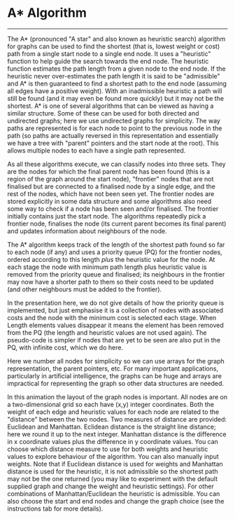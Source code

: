 # A\* Algorithm

---

The A\* (pronounced "A star" and also known as heuristic search)
algorithm for graphs can be used to find the shortest (that is, lowest
weight or cost) path from a single start node to a single end node. It
uses a "heuristic" function to help guide the search towards the end node.
The heuristic function estimates the path length from a given node to the
end node. If the heuristic never over-estimates the path length it is
said to be "admissible" and A\* is then guaranteed to find a shortest
path to the end node (assuming all edges have a positive weight).
With an inadmissible heuristic a path will still be found (and it
may even be found more quickly) but it may not be the shortest.  A\*
is one of several algorithms that can be viewed as having a similar
structure. Some of these can be used for both directed and undirected
graphs; here we use undirected graphs for simplicity.  The way paths are
represented is for each node to point to the previous node in the path
(so paths are actually reversed in this representation and essentially we
have a tree with "parent" pointers and the start node at the root). This
allows multiple nodes to each have a single path represented.

As all these algorithms execute, we can classify nodes into three sets.
They are the nodes for which the final parent node has been found (this
is a region of the graph around the start node), "frontier" nodes that
are not finalised but are connected to a finalised node by a single edge,
and the rest of the nodes, which have not been seen yet. The frontier
nodes are stored explicitly in some data structure and some algorithms
also need some way to check if a node has been seen and/or finalised.  The
frontier initially contains just the start node. The algorithms repeatedly
pick a frontier node, finalises the node (its current parent becomes
its final parent) and updates information about neighbours of the node.

The A\* algorithm keeps track of the length of the shortest path found so
far to each node (if any) and uses a priority queue (PQ) for the frontier
nodes, ordered according to this length *plus* the heuristic value for
the node.  At each stage the node with minimum path length plus heuristic
value is removed from the priority queue and finalised; its neighbours
in the frontier may now have a shorter path to them so their costs need
to be updated (and other neighbours must be added to the frontier).

In the presentation here, we do not give details of how the priority
queue is implemented, but just emphasise it is a collection of nodes
with associated costs and the node with the minimum cost is selected
each stage. When Length elements values disappear it means the element
has been removed from the PQ (the length and heuristic values are not
used again).  The pseudo-code is simpler if nodes that are yet to be
seen are also put in the PQ, with infinite cost, which we do here.

Here we number all nodes for simplicity so we can use arrays for the
graph representation, the parent pointers, etc.  For many important
applications, particularly in artificial intelligence, the graphs can
be huge and arrays are impractical for representing the graph so other
data structures are needed.

In this animation the layout of the graph nodes is important. All nodes
are on a two-dimensional grid so each have (x,y) integer coordinates.
Both the weight of each edge and heuristic values for each node are
related to the "distance" between the two nodes.  Two measures of
distance are provided: Euclidean and Manhattan.  Eclidean distance is
the straight line distance; here we round it up to the next integer.
Manhattan distance is the difference in x coordinate values plus the
difference in y coordinate values.  You can choose which distance measure
to use for both weights and heuristic values to explore behaviour of the
algorithm. You can also manually input weights. Note that if Euclidean
distance is used for weights and Manhattan distance is used for the
heuristic, it is not admissible so the shortest path may not be the one
returned (you may like to experiment with the default supplied graph
and change the weight and heuristic settings). For other combinations
of Manhattan/Euclidean the heuristic is admissible.  You can also choose
the start and end nodes and change the graph choice (see the instructions
tab for more details).

